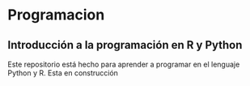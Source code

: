 # Programacion
## Introducción a la programación en R y Python
Este repositorio está hecho para aprender a programar en el lenguaje Python y R. Esta en construcción
